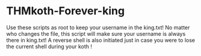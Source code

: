 # THMkoth-Forever-king
Use these scripts as root to keep your username in the king.txt! No matter who changes the file, this script will make sure your username is always there in king.txt!
A reverse shell is also initiated just in case you were to lose the current shell during your koth !
